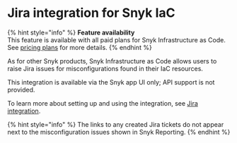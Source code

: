 # Jira integration for Snyk IaC

{% hint style="info" %}
**Feature availability**\
This feature is available with all paid plans for Snyk Infrastructure as Code.\
See [pricing plans](https://snyk.io/plans/) for more details.
{% endhint %}

As for other Snyk products, Snyk Infrastructure as Code allows users to raise Jira issues for misconfigurations found in their IaC resources.

This integration is available via the Snyk app UI only; API support is not provided.

To learn more about setting up and using the integration, see [Jira integration](../../../integrate-with-snyk/notification-and-ticketing-systems-integrations/jira-integration.md).

{% hint style="info" %}
The links to any created Jira tickets do not appear next to the misconfiguration issues shown in Snyk Reporting.
{% endhint %}
